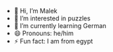 - 👋 Hi, I’m Malek
- 👀 I’m interested in puzzles
- 🌱 I’m currently learning German
- 😄 Pronouns: he/him
- ⚡ Fun fact: I am from egypt

<!---
malekawadallah/malekawadallah is a ✨ special ✨ repository because its `README.md` (this file) appears on your GitHub profile.
You can click the Preview link to take a look at your changes.
--->
